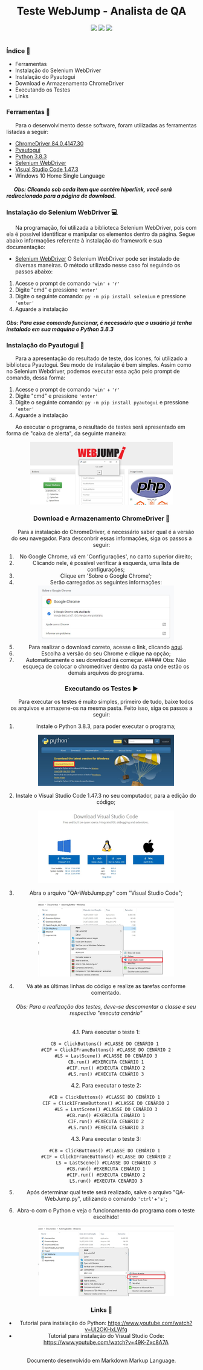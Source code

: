 <h1>
    <div align='center'>Teste WebJump - Analista de QA</div>
</h1>
<div align='center'>
    <img src="http://img.shields.io/static/v1?label=python%20&message=3.8.3&color=yellow&logo=python"/>
    <img src="http://img.shields.io/static/v1?label=VS Code%20&message=1.47.3&color=blue&logo=visual-studio-code"/>
    <img src="http://img.shields.io/static/v1?label=status%20&message=concluded&color=-green"/>
</div>
</br>

### Índice :scroll: 
- Ferramentas
- Instalação do Selenium WebDriver
- Instalação do Pyautogui
- Download e Armazenamento ChromeDriver
- Executando os Testes
- Links

### Ferramentas :wrench:

&nbsp;&nbsp;&nbsp;&nbsp;&nbsp;&nbsp;Para o desenvolvimento desse software, foram utilizadas as ferramentas listadas a seguir:



- [ChromeDriver 84.0.4147.30](https://sites.google.com/a/chromium.org/chromedriver/downloads)
- [Pyautogui](https://pyautogui.readthedocs.io/en/latest/)
- [Python 3.8.3](https://www.python.org/downloads/)
- [Selenium WebDriver](https://selenium-python.readthedocs.io/installation.html#)
- [Visual Studio Code 1.47.3](https://code.visualstudio.com/download)
- Windows 10 Home Single Language

##### &nbsp;&nbsp;&nbsp;&nbsp;&nbsp;&nbsp;Obs: Clicando sob cada item que contém hiperlink, você será redirecionado para a página de download.

### Instalação do Selenium WebDriver :computer:
&nbsp;&nbsp;&nbsp;&nbsp;&nbsp;&nbsp;Na programação, foi utilizada a biblioteca Selenium WebDriver, pois com ela é possível identificar e manipular os elementos dentro da página. Segue abaixo informações referente à instalação do framework e sua documentação:
- [Selenium WebDriver](https://selenium-python.readthedocs.io/)
O Selenium WebDriver pode ser instalado de diversas maneiras. O método utilizado nesse caso foi seguindo os passos abaixo:
1. Acesse o prompt de comando `'win'` + `'r'`
2. Digite "cmd" e pressione `'enter'`
3. Digite o seguinte comando: `py -m pip install selenium` e pressione `'enter'`
4. Aguarde a instalação

##### Obs: Para esse comando funcionar, é necessário que o usuário já tenha instalado em sua máquina o Python 3.8.3

### Instalação do Pyautogui :rocket:
&nbsp;&nbsp;&nbsp;&nbsp;&nbsp;&nbsp;Para a apresentação do resultado de teste, dos ícones, foi utilizado a biblioteca Pyautogui. Seu modo de instalação é bem simples. Assim como no Selenium Webdriver, podemos executar essa ação pelo prompt de comando, dessa forma:
1. Acesse o prompt de comando `'win'` + `'r'`
2. Digite "cmd" e pressione `'enter'`
3. Digite o seguinte comando: `py -m pip install pyautogui` e pressione `'enter'`
4. Aguarde a instalação

&nbsp;&nbsp;&nbsp;&nbsp;&nbsp;&nbsp;Ao executar o programa, o resultado de testes será apresentado em forma de "caixa de alerta", da seguinte maneira:
   <div align='center'>
    <img src='/Readme-Images/Alerta_Teste.jpg' width=75% height= 75%>
   <div>

### Download e Armazenamento ChromeDriver :file_folder:
&nbsp;&nbsp;&nbsp;&nbsp;&nbsp;&nbsp;Para a instalação do ChromeDriver, é necessário saber qual é a versão do seu navegador. Para desconbrir essas informações, siga os passos a seguir:
1. No Google Chrome, vá em 'Configurações', no canto superior direito;
2. Clicando nele, é possível verificar à esquerda, uma lista de configurações;
3. Clique em 'Sobre o Google Chrome';
4. Serão carregados as seguintes informações:
   <div align='center'>
    <img src='/Readme-Images/AboutChrome.JPG' width=75% height= 75%>
   <div>
5. Para realizar o download correto, acesse o link, clicando [aqui](https://sites.google.com/a/chromium.org/chromedriver/downloads).
6. Escolha a versão do seu Chrome e clique na opção;
7. Automaticamente o seu download irá começar.
       ##### Obs: Não esqueça de colocar o chromedriver dentro da pasta onde estão os demais arquivos do programa.

### Executando os Testes :arrow_forward:
&nbsp;&nbsp;&nbsp;&nbsp;&nbsp;&nbsp;Para executar os testes é muito simples, primeiro de tudo, baixe todos os arquivos e armazene-os na mesma pasta. Feito isso, siga os passos a seguir:

1. Instale o Python 3.8.3, para poder executar o programa;
   <div align='center'>
    <img src='/Readme-Images/DownloadPython.JPG' width=75% height= 75%>
   <div>
2. Instale o Visual Studio Code 1.47.3 no seu computador, para a edição do código;
   <div align='center'>
    <img src='/Readme-Images/DownloadVSCode.JPG' width=75% height= 75%>
   <div>
3. Abra o arquivo "QA-WebJump.py" com "Visual Studio Code";
   <div align='center'>
    <img src='/Readme-Images/Etapa3.jpg' width=75% height= 75%>
   <div>
4. Vá até as últimas linhas do código e realize as tarefas conforme comentado.
   ###### Obs: Para a realização dos testes, deve-se descomentar a classe e seu respectivo "executa cenário"

    4.1. Para executar o teste 1: 
    ```(Python)
    CB = ClickButtons() #CLASSE DO CENÁRIO 1 
    #CIF = ClickIFrameButtons() #CLASSE DO CENÁRIO 2
    #LS = LastScene() #CLASSE DO CENÁRIO 3
    CB.run() #EXERCUTA CENÁRIO 1
    #CIF.run() #EXECUTA CENÁRIO 2
    #LS.run() #EXECUTA CENÁRIO 3
    ```

    4.2. Para executar o teste 2:
    ```(Python)
    #CB = ClickButtons() #CLASSE DO CENÁRIO 1 
    CIF = ClickIFrameButtons() #CLASSE DO CENÁRIO 2
    #LS = LastScene() #CLASSE DO CENÁRIO 3
    #CB.run() #EXERCUTA CENÁRIO 1
    CIF.run() #EXECUTA CENÁRIO 2
    #LS.run() #EXECUTA CENÁRIO 3
    ```

    4.3. Para executar o teste 3:
    ```(Python)
    #CB = ClickButtons() #CLASSE DO CENÁRIO 1 
    #CIF = ClickIFrameButtons() #CLASSE DO CENÁRIO 2
    LS = LastScene() #CLASSE DO CENÁRIO 3
    #CB.run() #EXERCUTA CENÁRIO 1
    #CIF.run() #EXECUTA CENÁRIO 2
    LS.run() #EXECUTA CENÁRIO 3
    ```


5. Após determinar qual teste será realizado, salve o arquivo "QA-WebJump.py", utilizando o comando `'ctrl'`+`'s'`;
6. Abra-o com o Python e veja o funcionamento do programa com o teste escolhido! 

   <div align='center'>
    <img src='/Readme-Images/Etapa6.jpg' width=75% height= 75%>
   <div>

### Links :link:

- Tutorial para instalação do Python: https://www.youtube.com/watch?v=UI2OKHxLWfg
- Tutorial para instalação do Visual Studio Code: https://www.youtube.com/watch?v=49K-Zxc8A7A
</br>
Documento desenvolvido em Markdown Markup Language.
